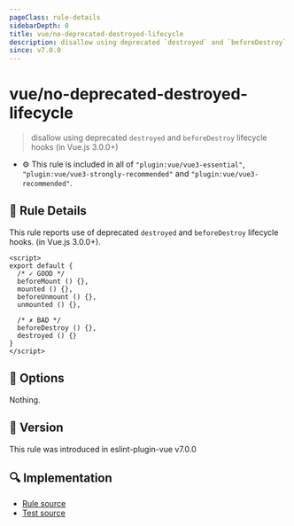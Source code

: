 ```yaml
---
pageClass: rule-details
sidebarDepth: 0
title: vue/no-deprecated-destroyed-lifecycle
description: disallow using deprecated `destroyed` and `beforeDestroy` lifecycle hooks (in Vue.js 3.0.0+)
since: v7.0.0
---
```

# vue/no-deprecated-destroyed-lifecycle

> disallow using deprecated `destroyed` and `beforeDestroy` lifecycle hooks (in Vue.js 3.0.0+)

- :gear: This rule is included in all of `"plugin:vue/vue3-essential"`, `"plugin:vue/vue3-strongly-recommended"` and `"plugin:vue/vue3-recommended"`.

## :book: Rule Details

This rule reports use of deprecated `destroyed` and `beforeDestroy` lifecycle hooks. (in Vue.js 3.0.0+).

<eslint-code-block :rules="{'vue/no-deprecated-destroyed-lifecycle': ['error']}">

```vue
<script>
export default {
  /* ✓ GOOD */
  beforeMount () {},
  mounted () {},
  beforeUnmount () {},
  unmounted () {},

  /* ✗ BAD */
  beforeDestroy () {},
  destroyed () {}
}
</script>
```

</eslint-code-block>

## :wrench: Options

Nothing.

## :rocket: Version

This rule was introduced in eslint-plugin-vue v7.0.0

## :mag: Implementation

- [Rule source](https://github.com/vuejs/eslint-plugin-vue/blob/master/lib/rules/no-deprecated-destroyed-lifecycle.js)
- [Test source](https://github.com/vuejs/eslint-plugin-vue/blob/master/tests/lib/rules/no-deprecated-destroyed-lifecycle.js)

